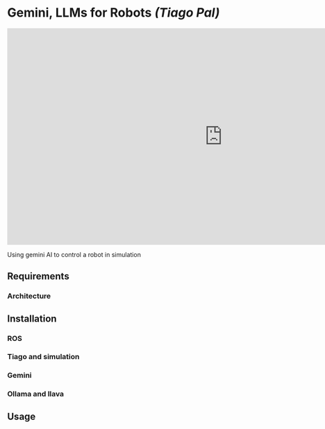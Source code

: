 # Gemini, LLMs for Robots *(Tiago Pal)*

<iframe width="990" height="500" src="https://www.youtube.com/embed/oC8lpK0tnGA" title="How to Build a robot brain (probably)" frameborder="0" allowfullscreen></iframe>

Using gemini AI to control a robot in simulation

## Requirements

### Architecture

## Installation

### ROS

### Tiago and simulation

### Gemini

### Ollama and llava

## Usage
